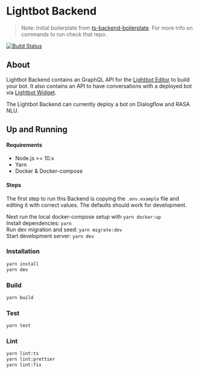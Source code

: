 # Lightbot Backend

> Note: Initial boilerplate from
> [ts-backend-boilerplate](https://gitlab.com/lightbase/ts-backend-boilerplate). For more
> info on commands to run check that repo.

[![Build Status](https://api.cirrus-ci.com/github/lightbasenl/lightbot-backend.svg)](https://cirrus-ci.com/github/lightbasenl/lightbot-backend)

## About

Lightbot Backend contains an GraphQL API for the
[Lightbot Editor](https://github.com/lightbasenl/lightbot-editor) to build your bot. It
also contains an API to have conversations with a deployed bot via
[Lightbot Widget](https://github.com/lightbasenl/lightbot-widget).

The Lightbot Backend can currently deploy a bot on Dialogflow and RASA NLU.

## Up and Running

#### Requirements

- Node.js >= 10.x
- Yarn
- Docker & Docker-compose

#### Steps

The first step to run this Backend is copying the `.env.example` file and editing it with
correct values. The defaults should work for development.

Next run the local docker-compose setup with `yarn docker:up`  
Install dependencies: `yarn`  
Run dev migration and seed: `yarn migrate:dev`  
Start development server: `yarn dev`

### Installation

```bash
yarn install
yarn dev
```

### Build

```bash
yarn build
```

### Test

```bash
yarn test
```

### Lint

```bash
yarn lint:ts
yarn lint:prettier
yarn lint:fix
```
